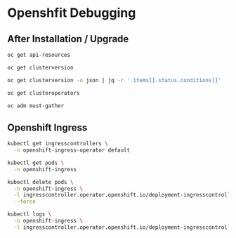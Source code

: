 # Openshfit Debugging

## After Installation / Upgrade

```bash
oc get api-resources
```

```bash
oc get clusterversion

oc get clusterversion -o json | jq -r '.items[].status.conditions[]'
```

```bash
oc get clusteroperators
```

```bash
oc adm must-gather
```

## Openshift Ingress

```bash
kubectl get ingresscontrollers \
  -n openshift-ingress-operator default
```

```bash
kubectl get pods \
  -n openshift-ingress

kubectl delete pods \
  -n openshift-ingress \
  -l ingresscontroller.operator.openshift.io/deployment-ingresscontroller=default \
  --force

kubectl logs \
  -n openshift-ingress \
  -l ingresscontroller.operator.openshift.io/deployment-ingresscontroller=default --follow
```
